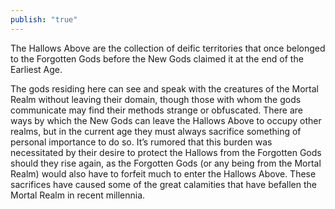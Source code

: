 ```yaml
---
publish: "true"
---
```


The Hallows Above are the collection of deific territories that once belonged to the Forgotten Gods before the New Gods claimed it at the end of the Earliest Age.

The gods residing here can see and speak with the creatures of the Mortal Realm without leaving their domain, though those with whom the gods communicate may find their methods strange or obfuscated. There are ways by which the New Gods can leave the Hallows Above to occupy other realms, but in the current age they must always sacrifice something of personal importance to do so. It’s rumored that this burden was necessitated by their desire to protect the Hallows from the Forgotten Gods should they rise again, as the Forgotten Gods (or any being from the Mortal Realm) would also have to forfeit much to enter the Hallows Above. These sacrifices have caused some of the great calamities that have befallen the Mortal Realm in recent millennia.
